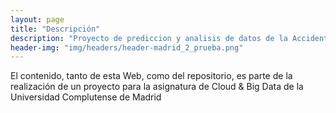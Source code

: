```yaml
---
layout: page
title: "Descripción"
description: "Proyecto de prediccion y analisis de datos de la Accidentalidad en la Ciudad de Madrid"
header-img: "img/headers/header-madrid_2_prueba.png"
---
```


El contenido, tanto de esta Web, como del repositorio, es parte de la realización de un proyecto para la asignatura de Cloud & Big Data de la Universidad Complutense de Madrid
	
